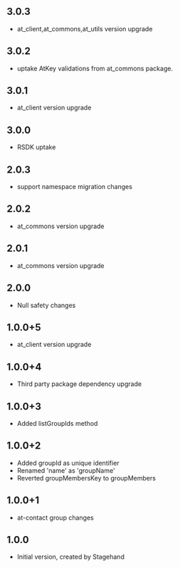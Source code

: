 ## 3.0.3
- at_client,at_commons,at_utils version upgrade
## 3.0.2
- uptake AtKey validations from at_commons package. 
## 3.0.1
- at_client version upgrade
## 3.0.0
- RSDK uptake
## 2.0.3
- support namespace migration changes
## 2.0.2
- at_commons version upgrade
## 2.0.1
- at_commons version upgrade
## 2.0.0
- Null safety changes
## 1.0.0+5
- at_client version upgrade
## 1.0.0+4
- Third party package dependency upgrade
## 1.0.0+3
- Added listGroupIds method
## 1.0.0+2
- Added groupId as unique identifier 
- Renamed 'name' as 'groupName' 
- Reverted groupMembersKey to groupMembers
## 1.0.0+1
- at-contact group changes
## 1.0.0
- Initial version, created by Stagehand
